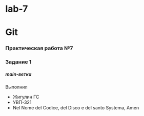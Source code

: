 # lab-7
# Git
### Практическая работа №7
### Задание 1
##### main-ветка

Выполнил
* Жигулин ГС
* УВП-321
* Nel Nome del Codice, del Disco e del santo Systema, Amen